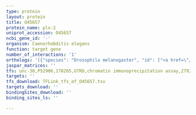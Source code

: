 ```yaml
---
type: protein
layout: protein
title: O45657
protein_name: plx-2
uniprot_accession: O45657
ncbi_gene_id: '-'
organism: Caenorhabditis elegans
function: target gene
number_of_interactions: '1'
orthologs: '[{"species": "Drosophila melanogaster", "id": ["<a href=\"/protein/q9v4a7\">Q9V4A7</a>"]}]'
jaspar_matrices: ''
tfs: unc-30,P52906,178265,GTRD,chromatin immunoprecipitation assay,27924024%5Buid%5D,No
targets: ''
tfs_download: TFLink_tfs_of_O45657.tsv
targets_download: ''
bindingSites_download: ''
binding_sites_ls: ''

---
```

